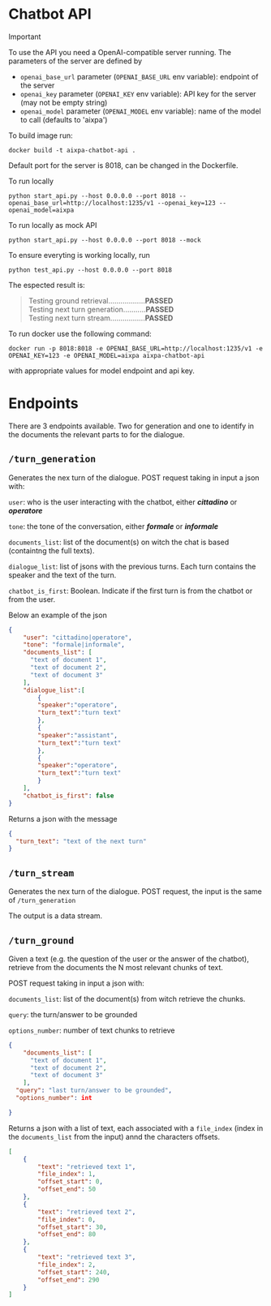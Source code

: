 # Chatbot API

> [!IMPORTANT]  
> To use the API you need a OpenAI-compatible server running. The parameters of the server are defined by
> 
> - ``openai_base_url`` parameter (``OPENAI_BASE_URL`` env variable): endpoint of the server
> - ``openai_key`` parameter (``OPENAI_KEY`` env variable): API key for the server (may not be empty string)
> - ``openai_model`` parameter (``OPENAI_MODEL`` env variable): name of the model to call (defaults to 'aixpa')

To build image run:

```docker build -t aixpa-chatbot-api .``` 

Default port for the server is 8018, can be changed in the Dockerfile.

To run locally

`python start_api.py --host 0.0.0.0 --port 8018 --openai_base_url=http://localhost:1235/v1 --openai_key=123 --openai_model=aixpa`

To run locally as mock API

`python start_api.py --host 0.0.0.0 --port 8018 --mock`


To ensure everyting is working locally, run 

`python test_api.py --host 0.0.0.0 --port 8018`

The espected result is:


> Testing ground retrieval..................**PASSED** <br>
> Testing next turn generation...........**PASSED** <br>
> Testing next turn stream.................**PASSED**

To run docker use the following command:

```docker run -p 8018:8018 -e OPENAI_BASE_URL=http://localhost:1235/v1 -e OPENAI_KEY=123 -e OPENAI_MODEL=aixpa aixpa-chatbot-api```

with appropriate values for model endpoint and api key.

# Endpoints

There are 3 endpoints available. Two for generation and one to identify in the documents the relevant parts to for the dialogue.


## ```/turn_generation```
Generates the nex turn of the dialogue.
POST request taking in input a json with: 

`user`: who is the user interacting with the chatbot, either  ***cittadino*** or ***operatore***

`tone`: the tone of the conversation, either ***formale*** or ***informale***

`documents_list`: list of the document(s) on witch the chat is based (containtng the full texts).

`dialogue_list`: list of jsons with the previous turns. Each turn contains the speaker and the text of the turn.

`chatbot_is_first`: Boolean. Indicate if the first turn is from the chatbot or from the user.

Below an example of the json


```json
{
    "user": "cittadino|operatore",
    "tone": "formale|informale",
    "documents_list": [
      "text of document 1",
      "text of document 2",
      "text of document 3"
    ],
    "dialogue_list":[
        {
        "speaker":"operatore",
        "turn_text":"turn text"
        },
        {
        "speaker":"assistant",
        "turn_text":"turn text"
        },
        {
        "speaker":"operatore",
        "turn_text":"turn text"
        }
    ],
    "chatbot_is_first": false
}
```

Returns a json with the message

```json
{
  "turn_text": "text of the next turn"
}
```

## ```/turn_stream```

Generates the nex turn of the dialogue.
POST request, the input is the same of  ```/turn_generation``` 

The output is a data stream.


## ```/turn_ground```

Given a text (e.g. the question of the user or the answer of the chatbot), retrieve from the documents the N most relevant chunks of text.

POST request taking in input a json with: 

`documents_list`: list of the document(s) from witch retrieve the chunks.

`query`: the turn/answer to be grounded

`options_number`: number of text chunks to retrieve

```json
{
    "documents_list": [
      "text of document 1",
      "text of document 2",
      "text of document 3"
    ],
  "query": "last turn/answer to be grounded",
  "options_number": int

}
```

Returns a json with a list of text, each associated with a  `file_index` (index in the `documents_list` from the input) annd the characters offsets.

```json
[
    {
        "text": "retrieved text 1",
        "file_index": 1,
        "offset_start": 0,
        "offset_end": 50
    },
    {
        "text": "retrieved text 2",
        "file_index": 0,
        "offset_start": 30,
        "offset_end": 80
    },
    {
        "text": "retrieved text 3",
        "file_index": 2,
        "offset_start": 240,
        "offset_end": 290
    }
]
```
